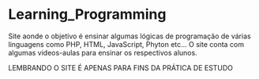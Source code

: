 # Learning_Programming
Site aonde o objetivo é ensinar algumas lógicas de programação de várias linguagens como PHP, HTML, JavaScript, Phyton etc... O site conta com algumas videos-aulas para ensinar os respectivos alunos.

LEMBRANDO O SITE É APENAS PARA FINS DA PRÁTICA DE ESTUDO
